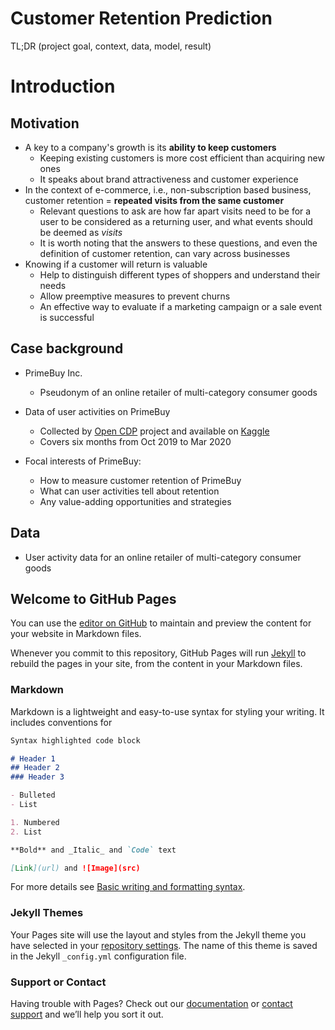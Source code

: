 # Customer Retention Prediction
TL;DR
(project goal, context, data, model, result)

# Introduction

## Motivation
- A key to a company's growth is its **ability to keep customers** 
  - Keeping existing customers is more cost efficient than acquiring new ones
  - It speaks about brand attractiveness and customer experience 
- In the context of e-commerce, i.e., non-subscription based business, customer retention = **repeated visits from the same customer**
  -  Relevant questions to ask are how far apart visits need to be for a user to be considered as a returning user, and what events should be deemed as _visits_
  -  It is worth noting that the answers to these questions, and even the definition of customer retention, can vary across businesses
- Knowing if a customer will return is valuable
  - Help to distinguish different types of shoppers and understand their needs
  - Allow preemptive measures to prevent churns
  - An effective way to evaluate if a marketing campaign or a sale event is successful

## Case background
- PrimeBuy Inc.
  - Pseudonym of an online retailer of multi-category consumer goods
- Data of user activities on PrimeBuy
  - Collected by [Open CDP](https://rees46.com/en/open-cdp) project and available on [Kaggle](https://www.kaggle.com/mkechinov/ecommerce-behavior-data-from-multi-category-store)
  - Covers six months from Oct 2019 to Mar 2020

- Focal interests of PrimeBuy:
  - How to measure customer retention of PrimeBuy
  - What can user activities tell about retention
  - Any value-adding opportunities and strategies

## Data
  - User activity data for an online retailer of multi-category consumer goods




## Welcome to GitHub Pages

You can use the [editor on GitHub](https://github.com/yz-joy/user-retention/edit/master/README.md) to maintain and preview the content for your website in Markdown files.

Whenever you commit to this repository, GitHub Pages will run [Jekyll](https://jekyllrb.com/) to rebuild the pages in your site, from the content in your Markdown files.

### Markdown

Markdown is a lightweight and easy-to-use syntax for styling your writing. It includes conventions for

```markdown
Syntax highlighted code block

# Header 1
## Header 2
### Header 3

- Bulleted
- List

1. Numbered
2. List

**Bold** and _Italic_ and `Code` text

[Link](url) and ![Image](src)
```

For more details see [Basic writing and formatting syntax](https://docs.github.com/en/github/writing-on-github/getting-started-with-writing-and-formatting-on-github/basic-writing-and-formatting-syntax).

### Jekyll Themes

Your Pages site will use the layout and styles from the Jekyll theme you have selected in your [repository settings](https://github.com/yz-joy/user-retention/settings/pages). The name of this theme is saved in the Jekyll `_config.yml` configuration file.

### Support or Contact

Having trouble with Pages? Check out our [documentation](https://docs.github.com/categories/github-pages-basics/) or [contact support](https://support.github.com/contact) and we’ll help you sort it out.
